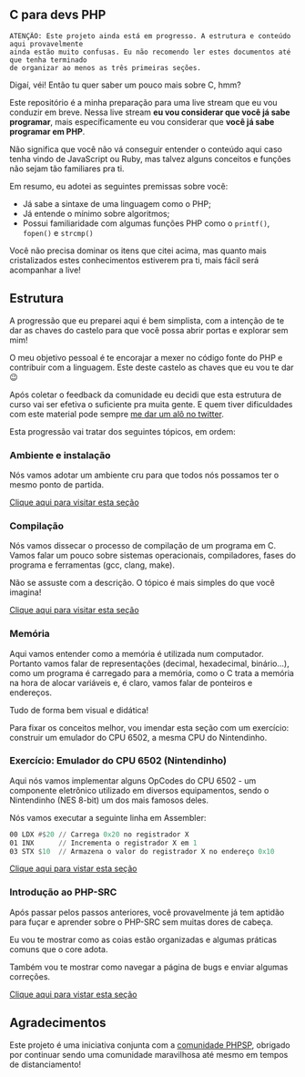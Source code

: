 C para devs PHP
---
```
ATENÇÃO: Este projeto ainda está em progresso. A estrutura e conteúdo aqui provavelmente
ainda estão muito confusas. Eu não recomendo ler estes documentos até que tenha terminado
de organizar ao menos as três primeiras seções.
```

Digaí, véi! Então tu quer saber um pouco mais sobre C, hmm?

Este repositório é a minha preparação para uma live stream que
eu vou conduzir em breve. Nessa live stream **eu vou considerar
que você já sabe programar**, mais específicamente eu vou considerar
que **você já sabe programar em PHP**.

Não significa que você não vá conseguir entender o conteúdo aqui
caso tenha vindo de JavaScript ou Ruby, mas talvez alguns conceitos
e funções não sejam tão familiares pra ti.

Em resumo, eu adotei as seguintes premissas sobre você:

- Já sabe a sintaxe de uma linguagem como o PHP;
- Já entende o mínimo sobre algoritmos;
- Possui familiaridade com algumas funções PHP como o `printf()`, `fopen()` e `strcmp()`

Você não precisa dominar os itens que citei acima, mas quanto
mais cristalizados estes conhecimentos estiverem pra ti, mais
fácil será acompanhar a live!

## Estrutura

A progressão que eu preparei aqui é bem simplista, com a intenção
de te dar as chaves do castelo para que você possa abrir portas e explorar sem mim!

O meu objetivo pessoal é te encorajar a mexer no código fonte do PHP e contribuir com a linguagem. Este deste castelo as chaves que eu vou te dar 😉

Após coletar o feedback da comunidade eu decidi que esta estrutura de curso vai ser efetiva o suficiente pra muita gente. E quem tiver dificuldades com este material pode sempre [me dar um alô no twitter](https://twitter.com/nawarian).

Esta progressão vai tratar dos seguintes tópicos, em ordem:

### Ambiente e instalação

Nós vamos adotar um ambiente cru para que todos nós possamos ter o mesmo ponto de partida.

[Clique aqui para visitar esta seção](00-ambiente-e-instalacao/)

### Compilação

Nós vamos dissecar o processo de compilação de um programa em C. Vamos falar um pouco sobre sistemas operacionais, compiladores, fases do programa e ferramentas (gcc, clang, make).

Não se assuste com a descrição. O tópico é mais simples do que você imagina!

[Clique aqui para visitar esta seção](01-compilacao/)

### Memória

Aqui vamos entender como a memória é utilizada num computador. Portanto vamos falar de representações (decimal, hexadecimal, binário...), como um programa é carregado para a memória, como o C trata a memória na hora de alocar variáveis e, é claro, vamos falar de ponteiros e endereços.

Tudo de forma bem visual e didática!

Para fixar os conceitos melhor, vou imendar esta seção com um exercício: construir um emulador do CPU 6502, a mesma CPU do Nintendinho.

### Exercício: Emulador do CPU 6502 (Nintendinho)

Aqui nós vamos implementar alguns OpCodes do CPU 6502 - um componente eletrônico utilizado em diversos equipamentos, sendo o Nintendinho (NES 8-bit) um dos mais famosos deles.

Nós vamos executar a seguinte linha em Assembler:

```asm
00 LDX #$20 // Carrega 0x20 no registrador X
01 INX      // Incrementa o registrador X em 1
03 STX $10  // Armazena o valor do registrador X no endereço 0x10
```
[Clique aqui para vistar esta seção](02-memoria/)

### Introdução ao PHP-SRC

Após passar pelos passos anteriores, você provavelmente já tem aptidão para fuçar e aprender sobre o PHP-SRC sem muitas dores de cabeça.

Eu vou te mostrar como as coias estão organizadas e algumas práticas comuns que o core adota.

Também vou te mostrar como navegar a página de bugs e enviar algumas correções.

[Clique aqui para vistar esta seção](03-introducao-ao-php-src/)

## Agradecimentos

Este projeto é uma iniciativa conjunta com a [comunidade PHPSP](http://phpsp.org.br/), obrigado por continuar sendo uma comunidade maravilhosa até mesmo em tempos de distanciamento!

